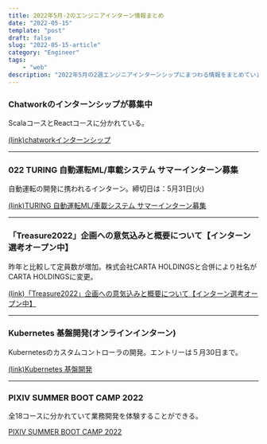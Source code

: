 ```yaml
---
title: 2022年5月-2のエンジニアインターン情報まとめ
date: "2022-05-15"
template: "post"
draft: false
slug: "2022-05-15-article"
category: "Engineer"
tags:
    - "web"
description: "2022年5月の2週エンジニアインターンシップにまつわる情報をまとめています。"
---
```


### Chatworkのインターンシップが募集中

ScalaコースとReactコースに分かれている。

[(link)chatworkインターンシップ](https://recruit.chatwork.com/internship/2022/engineer.html?twclid=24q4iht7ngloqaoduttlxkq59r)


---

### 022 TURING 自動運転ML/車載システム サマーインターン募集

自動運転の開発に携われるインターン。締切日は：5月31日(火)

[(link)TURING 自動運転ML/車載システム サマーインターン募集](https://turing-motors.notion.site/2022-TURING-ML-05a3c761462a44dd8b33512130b1f876)

---

### 「Treasure2022」企画への意気込みと概要について【インターン選考オープン中】

昨年と比較して定員数が増加。株式会社CARTA HOLDINGSと合併により社名がCARTA HOLDINGSに変更。

[(link)「Treasure2022」企画への意気込みと概要について【インターン選考オープン中】](https://techblog.cartaholdings.co.jp/entry/treasure2022-planning)


---


### Kubernetes 基盤開発(オンラインインターン)

Kubernetesのカスタムコントローラの開発。エントリーは５月30日まで。

[(link)Kubernetes 基盤開発](https://cybozu.co.jp/company/job/recruitment/intern/infrastructure.html)


---

### PIXIV SUMMER BOOT CAMP 2022


全18コースに分かれていて業務開発を体験することができる。

[PIXIV SUMMER BOOT CAMP 2022](https://internship.pixiv.co.jp/)